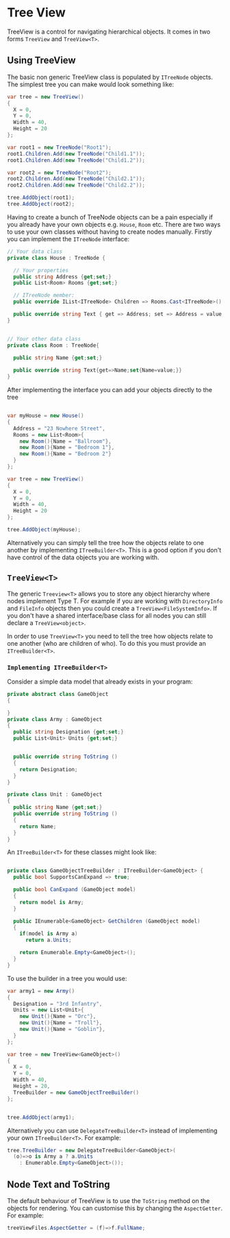 # Tree View

TreeView is a control for navigating hierarchical objects. It comes in two forms `TreeView` and `TreeView<T>`.

## Using TreeView

The basic non generic TreeView class is populated by `ITreeNode` objects. The simplest tree you can make would look something like:


```csharp
var tree = new TreeView()
{
  X = 0,
  Y = 0,
  Width = 40,
  Height = 20
};

var root1 = new TreeNode("Root1");
root1.Children.Add(new TreeNode("Child1.1"));
root1.Children.Add(new TreeNode("Child1.2"));

var root2 = new TreeNode("Root2");
root2.Children.Add(new TreeNode("Child2.1"));
root2.Children.Add(new TreeNode("Child2.2"));

tree.AddObject(root1);
tree.AddObject(root2);

```

Having to create a bunch of TreeNode objects can be a pain especially if you already have your own objects e.g. `House`, `Room` etc. There are two ways to use your own classes without having to create nodes manually. Firstly you can implement the `ITreeNode` interface:


```csharp
// Your data class
private class House : TreeNode {

  // Your properties
  public string Address {get;set;}
  public List<Room> Rooms {get;set;}

  // ITreeNode member:
  public override IList<ITreeNode> Children => Rooms.Cast<ITreeNode>().ToList();

  public override string Text { get => Address; set => Address = value; }
}


// Your other data class
private class Room : TreeNode{
      
  public string Name {get;set;}

  public override string Text{get=>Name;set{Name=value;}}
}
```

After implementing the interface you can add your objects directly to the tree

```csharp

var myHouse = new House()
{
  Address = "23 Nowhere Street",
  Rooms = new List<Room>{
    new Room(){Name = "Ballroom"},
    new Room(){Name = "Bedroom 1"},
    new Room(){Name = "Bedroom 2"}
  }
};

var tree = new TreeView()
{
  X = 0,
  Y = 0,
  Width = 40,
  Height = 20
};

tree.AddObject(myHouse);

```

Alternatively you can simply tell the tree how the objects relate to one another by implementing `ITreeBuilder<T>`. This is a good option if you don't have control of the data objects you are working with.

## `TreeView<T>`

The generic `Treeview<T>` allows you to store any object hierarchy where nodes implement Type T. For example if you are working with `DirectoryInfo` and `FileInfo` objects then you could create a `TreeView<FileSystemInfo>`. If you don't have a shared interface/base class for all nodes you can still declare a `TreeView<object>`.

In order to use `TreeView<T>` you need to tell the tree how objects relate to one another (who are children of who). To do this you must provide an `ITreeBuilder<T>`.

### `Implementing ITreeBuilder<T>`

Consider a simple data model that already exists in your program:

```csharp
private abstract class GameObject
{

}
private class Army : GameObject
{
  public string Designation {get;set;}
  public List<Unit> Units {get;set;}


  public override string ToString ()
  {
    return Designation;
  }
}

private class Unit : GameObject
{
  public string Name {get;set;}
  public override string ToString ()
  {
    return Name;
  }
}

```

An `ITreeBuilder<T>` for these classes might look like:

```csharp

private class GameObjectTreeBuilder : ITreeBuilder<GameObject> {
  public bool SupportsCanExpand => true;

  public bool CanExpand (GameObject model)
  {
    return model is Army;
  }

  public IEnumerable<GameObject> GetChildren (GameObject model)
  {
    if(model is Army a)
      return a.Units;

    return Enumerable.Empty<GameObject>();
  }
}
```

To use the builder in a tree you would use:

```csharp
var army1 = new Army()
{
  Designation = "3rd Infantry",
  Units = new List<Unit>{
    new Unit(){Name = "Orc"},
    new Unit(){Name = "Troll"},
    new Unit(){Name = "Goblin"},
  }
};

var tree = new TreeView<GameObject>()
{
  X = 0,
  Y = 0,
  Width = 40,
  Height = 20,
  TreeBuilder = new GameObjectTreeBuilder()
};


tree.AddObject(army1);
```

Alternatively you can use `DelegateTreeBuilder<T>` instead of implementing your own `ITreeBuilder<T>`. For example:

```csharp
tree.TreeBuilder = new DelegateTreeBuilder<GameObject>(
  (o)=>o is Army a ? a.Units 
    : Enumerable.Empty<GameObject>());
```

## Node Text and ToString

The default behaviour of TreeView is to use the `ToString` method on the objects for rendering. You can customise this by changing the `AspectGetter`. For example:

```csharp
treeViewFiles.AspectGetter = (f)=>f.FullName;
```
